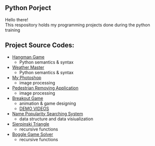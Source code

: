 ## Python Porject
Hello there!\
This respository holds my programming projects done during the python training

## Project Source Codes:
* [Hangman Game]()
  * Python semantics & syntax
* [Weather Master]()
  * Python semantics & syntax
* [My Photoshop]()
  * image processing
* [Pedestrian Removing Application]()
  * image processing
* [Breakout Game](https://github.com/eydiec/stanCode101/blob/main/101%20projects/breakoutgraphics.py)
  * animation & game designing
  * [DEMO VIDEOS](https://youtube.com/shorts/2o7BfNEaii0?feature=share)
* [Name Popularity Searching System](https://github.com/eydiec/stanCode101/blob/main/101%20projects/babygraphicsgui.py)
  * data structure and data visiualization
* [Sierpinski Triangle](https://github.com/eydiec/stanCode101/blob/main/101%20projects/sierpinski.py)
  * recursive functions
* [Boggle Game Solver](https://github.com/eydiec/stanCode101/blob/main/101%20projects/anagram.py)
  * recursive functions
